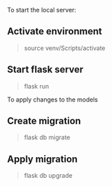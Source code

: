 To start the local server:

## Activate environment

> source venv/Scripts/activate

## Start flask server

> flask run

To apply changes to the models

## Create migration

> flask db migrate

## Apply migration

> flask db upgrade
